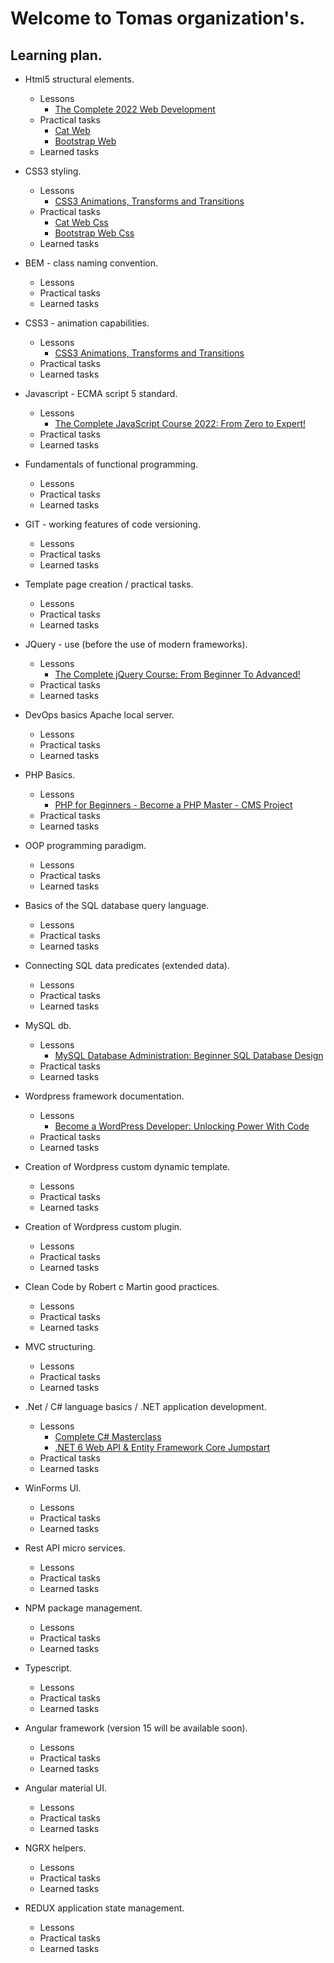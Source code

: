 # Welcome to Tomas organization's.

## Learning plan.
+ Html5 structural elements.
  + Lessons
    + [The Complete 2022 Web Development](https://www.udemy.com/course/the-complete-web-development-bootcamp)
  + Practical tasks
    + [Cat Web](https://github.com/Path-Of-Programmer/learning-stuff/tree/main/0_pratical_tasks/Html)
    + [Bootstrap Web](https://github.com/Path-Of-Programmer/learning-stuff/tree/main/0_pratical_tasks/Testing/Bootstrap-web)
  + Learned tasks
+ CSS3 styling.
  + Lessons
    + [CSS3 Animations, Transforms and Transitions](https://www.udemy.com/course/css3-animations-transforms-and-transitions-ultimate-guide)
  + Practical tasks
    + [Cat Web Css](https://github.com/Path-Of-Programmer/learning-stuff/tree/main/0_pratical_tasks/Css)
    + [Bootstrap Web Css](https://github.com/Path-Of-Programmer/learning-stuff/tree/main/0_pratical_tasks/Testing/Bootstrap-web)
  + Learned tasks

+ BEM - class naming convention.
  + Lessons
  + Practical tasks
  + Learned tasks
+ CSS3 - animation capabilities.
  + Lessons
    + [CSS3 Animations, Transforms and Transitions](https://www.udemy.com/course/css3-animations-transforms-and-transitions-ultimate-guide)
  + Practical tasks
  + Learned tasks
+ Javascript - ECMA script 5 standard.
  + Lessons
    + [The Complete JavaScript Course 2022: From Zero to Expert!](https://www.udemy.com/course/the-complete-javascript-course)
  + Practical tasks
  + Learned tasks
+ Fundamentals of functional programming.
  + Lessons
  + Practical tasks
  + Learned tasks
+ GIT - working features of code versioning.
  + Lessons
  + Practical tasks
  + Learned tasks
+ Template page creation / practical tasks.
  + Lessons
  + Practical tasks
  + Learned tasks
+ JQuery - use (before the use of modern frameworks).
  + Lessons
    + [The Complete jQuery Course: From Beginner To Advanced!](https://www.udemy.com/course/jquery-tutorial)
  + Practical tasks
  + Learned tasks
+ DevOps basics Apache local server.
  + Lessons
  + Practical tasks
  + Learned tasks
+ PHP Basics.
  + Lessons
    + [PHP for Beginners - Become a PHP Master - CMS Project](https://www.udemy.com/course/php-for-complete-beginners-includes-msql-object-oriented)
  + Practical tasks
  + Learned tasks
+ OOP programming paradigm.
  + Lessons
  + Practical tasks
  + Learned tasks
+ Basics of the SQL database query language.
  + Lessons
  + Practical tasks
  + Learned tasks
+ Connecting SQL data predicates (extended data).
  + Lessons
  + Practical tasks
  + Learned tasks
+ MySQL db.
  + Lessons
    + [MySQL Database Administration: Beginner SQL Database Design](https://www.udemy.com/course/mysql-dba-for-beginners)
  + Practical tasks
  + Learned tasks
+ Wordpress framework documentation.
  + Lessons
    + [Become a WordPress Developer: Unlocking Power With Code](https://www.udemy.com/course/become-a-wordpress-developer-php-javascript)
  + Practical tasks
  + Learned tasks
+ Creation of Wordpress custom dynamic template.
  + Lessons
  + Practical tasks
  + Learned tasks
+ Creation of Wordpress custom plugin.
  + Lessons
  + Practical tasks
  + Learned tasks
+ Clean Code by Robert c Martin good practices.
  + Lessons
  + Practical tasks
  + Learned tasks
+ MVC structuring.
  + Lessons
  + Practical tasks
  + Learned tasks
+ .Net / C# language basics / .NET application development.
  + Lessons
    + [Complete C# Masterclass](https://www.udemy.com/course/complete-csharp-masterclass)
    + [.NET 6 Web API & Entity Framework Core Jumpstart](https://www.udemy.com/course/net-core-31-web-api-entity-framework-core-jumpstart)
  + Practical tasks
  + Learned tasks
+ WinForms UI.
  + Lessons
  + Practical tasks
  + Learned tasks
+ Rest API micro services.
  + Lessons
  + Practical tasks
  + Learned tasks
+ NPM package management.
  + Lessons
  + Practical tasks
  + Learned tasks
+ Typescript.
  + Lessons
  + Practical tasks
  + Learned tasks
+ Angular framework (version 15 will be available soon).
  + Lessons
  + Practical tasks
  + Learned tasks
+ Angular material UI.
  + Lessons
  + Practical tasks
  + Learned tasks
+ NGRX helpers.
  + Lessons
  + Practical tasks
  + Learned tasks
+ REDUX application state management.
  + Lessons
  + Practical tasks
  + Learned tasks

